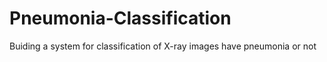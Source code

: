 # Pneumonia-Classification
Buiding a system for classification of X-ray images have pneumonia or not
